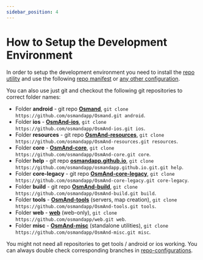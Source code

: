 ```yaml
---
sidebar_position: 4
---
```


# How to Setup the Development Environment


In order to setup the development environment you need to install the [repo utility](https://source.android.com/setup/develop#repo) and use the following [repo manifest](https://github.com/osmandapp/OsmAnd-manifest/blob/master/readonly.xml) or [any other configuration](https://github.com/osmandapp/OsmAnd-manifest).

You can also use just git and checkout the following git repositories to correct folder names:
* Folder **android** - git repo **[Osmand](https://github.com/osmandapp/Osmand.git)**, ```git clone https://github.com/osmandapp/Osmand.git android```.
* Folder **ios** - **[OsmAnd-ios](https://github.com/osmandapp/OsmAnd-ios.git)**, ```git clone https://github.com/osmandapp/OsmAnd-ios.git ios```.
* Folder **resources** - git repo **[OsmAnd-resources](https://github.com/osmandapp/OsmAnd-resources.git)**, ```git clone https://github.com/osmandapp/OsmAnd-resources.git resources```.
* Folder **core** - **[OsmAnd-core](https://github.com/osmandapp/OsmAnd-core.git)**, ```git clone https://github.com/osmandapp/OsmAnd-core.git core```.
* Folder **help** - git repo **[osmandapp.github.io](https://github.com/osmandapp/osmandapp.github.io.git)**, ```git clone https://github.com/osmandapp/osmandapp.github.io.git.git help```.
* Folder **core-legacy** - git repo **[OsmAnd-core-legacy](https://github.com/osmandapp/OsmAnd-core-legacy.git)**, ```git clone https://github.com/osmandapp/OsmAnd-core-legacy.git core-legacy```.
* Folder **build** - git repo **[OsmAnd-build](https://github.com/osmandapp/OsmAnd-build.git)**, ```git clone https://github.com/osmandapp/OsmAnd-build.git build```.
* Folder **tools** - **[OsmAnd-tools](https://github.com/osmandapp/OsmAnd-tools.git)** (servers, map creation), ```git clone https://github.com/osmandapp/OsmAnd-tools.git tools```.
* Folder **web** - **[web](https://github.com/osmandapp/web.git)** (web-only), ```git clone https://github.com/osmandapp/web.git web```.
* Folder **misc** - **[OsmAnd-misc](https://github.com/osmandapp/OsmAnd-misc.git)** (standalone utilities), ```git clone https://github.com/osmandapp/OsmAnd-misc.git misc```.


You might not need all repositories to get tools / android or ios working. You can always double check corresponding branches in [repo-configurations](https://github.com/osmandapp/OsmAnd-manifest).
